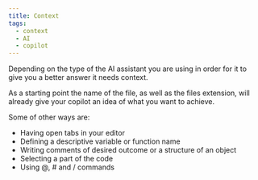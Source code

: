 ```yaml
---
title: Context
tags:
  - context
  - AI
  - copilot
---
```

Depending on the type of the AI assistant you are using in order for it to give you a better answer it needs context.

As a starting point the name of the file, as well as the files extension, will already give your copilot an idea of what you want to achieve.

Some of other ways are:
- Having open tabs in your editor
- Defining a descriptive variable or function name
- Writing comments of desired outcome or a structure of an object
- Selecting a part of the code
- Using @, # and  / commands